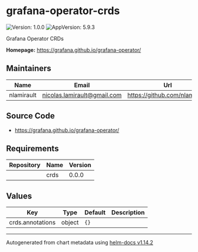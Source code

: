 # grafana-operator-crds

![Version: 1.0.0](https://img.shields.io/badge/Version-1.0.0-informational?style=flat-square) ![AppVersion: 5.9.3](https://img.shields.io/badge/AppVersion-5.9.3-informational?style=flat-square)

Grafana Operator CRDs

**Homepage:** <https://grafana.github.io/grafana-operator/>

## Maintainers

| Name       | Email                         | Url                             |
| ---------- | ----------------------------- | ------------------------------- |
| nlamirault | <nicolas.lamirault@gmail.com> | <https://github.com/nlamirault> |

## Source Code

- <https://grafana.github.io/grafana-operator/>

## Requirements

| Repository | Name | Version |
| ---------- | ---- | ------- |
|            | crds | 0.0.0   |

## Values

| Key              | Type   | Default | Description |
| ---------------- | ------ | ------- | ----------- |
| crds.annotations | object | `{}`    |             |

---

Autogenerated from chart metadata using [helm-docs v1.14.2](https://github.com/norwoodj/helm-docs/releases/v1.14.2)
